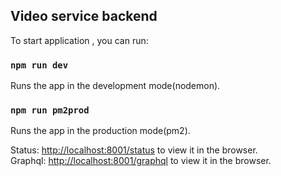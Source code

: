 ## Video service backend
To start application , you can run:

### `npm run dev`
Runs the app in the development mode(nodemon).<br>

### `npm run pm2prod`
Runs the app in the production mode(pm2).<br>

Status:  [http://localhost:8001/status](http://localhost:8001/status) to view it in the browser.<br/>
Graphql: [http://localhost:8001/graphql](http://localhost:8001/graphql) to view it in the browser.<br/>
